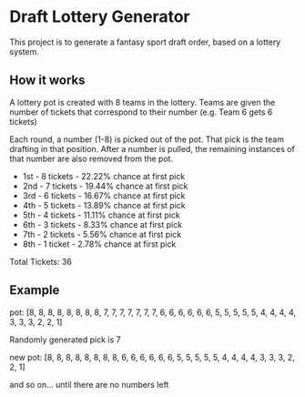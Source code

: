 # Draft Lottery Generator
This project is to generate a fantasy sport draft order, based on a lottery system.

## How it works
A lottery pot is created with 8 teams in the lottery. Teams are given the number of tickets that correspond to their number (e.g. Team 6 gets 6 tickets)

Each round, a number (1-8) is picked out of the pot. That pick is the team drafting in that position. After a number is pulled, the remaining instances of that number are also removed from the pot.


- 1st - 8 tickets - 22.22% chance at first pick
- 2nd - 7 tickets - 19.44% chance at first pick
- 3rd - 6 tickets - 16.67% chance at first pick
- 4th - 5 tickets - 13.89% chance at first pick
- 5th - 4 tickets - 11.11% chance at first pick
- 6th - 3 tickets - 8.33% chance at first pick
- 7th - 2 tickets - 5.56% chance at first pick
- 8th - 1 ticket - 2.78% chance at first pick

Total Tickets: 36


## Example

pot: [8, 8, 8, 8, 8, 8, 8, 8, 7, 7, 7, 7, 7, 7, 7, 6, 6, 6, 6, 6, 6, 5, 5, 5, 5, 5, 4, 4, 4, 4, 3, 3, 3, 2, 2, 1]

Randomly generated pick is 7

new pot: [8, 8, 8, 8, 8, 8, 8, 8, 6, 6, 6, 6, 6, 6, 5, 5, 5, 5, 5, 4, 4, 4, 4, 3, 3, 3, 2, 2, 1]

and so on... until there are no numbers left
